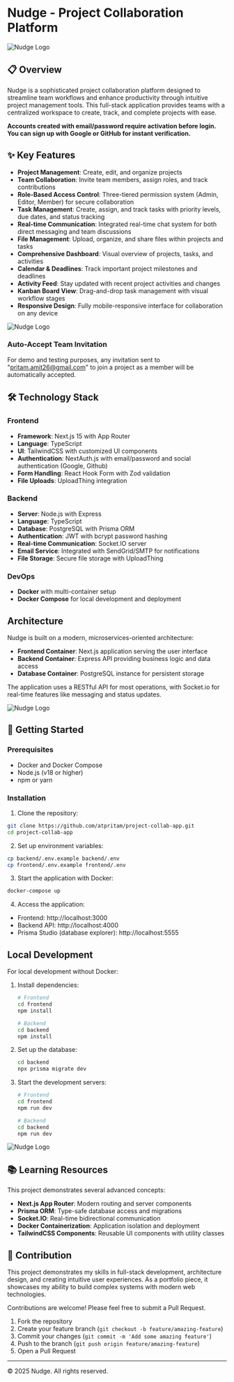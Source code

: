 # Nudge - Project Collaboration Platform

![Nudge Logo](Photos/Nudge.png)

## 📋 Overview

Nudge is a sophisticated project collaboration platform designed to streamline team workflows and enhance productivity through intuitive project management tools. This full-stack application provides teams with a centralized workspace to create, track, and complete projects with ease.

**Accounts created with email/password require activation before login. You can sign up with Google or GitHub for instant verification.**

## ✨ Key Features

- **Project Management**: Create, edit, and organize projects
- **Team Collaboration**: Invite team members, assign roles, and track contributions
- **Role-Based Access Control**: Three-tiered permission system (Admin, Editor, Member) for secure collaboration
- **Task Management**: Create, assign, and track tasks with priority levels, due dates, and status tracking
- **Real-time Communication**: Integrated real-time chat system for both direct messaging and team discussions
- **File Management**: Upload, organize, and share files within projects and tasks
- **Comprehensive Dashboard**: Visual overview of projects, tasks, and activities
- **Calendar & Deadlines**: Track important project milestones and deadlines
- **Activity Feed**: Stay updated with recent project activities and changes
- **Kanban Board View**: Drag-and-drop task management with visual workflow stages
- **Responsive Design**: Fully mobile-responsive interface for collaboration on any device

![Nudge Logo](Photos/Messages.png)

### Auto-Accept Team Invitation

For demo and testing purposes, any invitation sent to "pritam.amit26@gmail.com" to join a project as a member will be automatically accepted.

## 🛠️ Technology Stack

### Frontend

- **Framework**: Next.js 15 with App Router
- **Language**: TypeScript
- **UI**: TailwindCSS with customized UI components
- **Authentication**: NextAuth.js with email/password and social authentication (Google, Github)
- **Form Handling**: React Hook Form with Zod validation
- **File Uploads**: UploadThing integration

### Backend

- **Server**: Node.js with Express
- **Language**: TypeScript
- **Database**: PostgreSQL with Prisma ORM
- **Authentication**: JWT with bcrypt password hashing
- **Real-time Communication**: Socket.IO server
- **Email Service**: Integrated with SendGrid/SMTP for notifications
- **File Storage**: Secure file storage with UploadThing

### DevOps

- **Docker** with multi-container setup
- **Docker Compose** for local development and deployment

## Architecture

Nudge is built on a modern, microservices-oriented architecture:

- **Frontend Container**: Next.js application serving the user interface
- **Backend Container**: Express API providing business logic and data access
- **Database Container**: PostgreSQL instance for persistent storage

The application uses a RESTful API for most operations, with Socket.io for real-time features like messaging and status updates.

![Nudge Logo](Photos/File-System.png)

## 🚀 Getting Started

### Prerequisites

- Docker and Docker Compose
- Node.js (v18 or higher)
- npm or yarn

### Installation

1. Clone the repository:

```bash
git clone https://github.com/atpritam/project-collab-app.git
cd project-collab-app
```

2. Set up environment variables:

```bash
cp backend/.env.example backend/.env
cp frontend/.env.example frontend/.env
```

3. Start the application with Docker:

```bash
docker-compose up
```

4. Access the application:

- Frontend: http://localhost:3000
- Backend API: http://localhost:4000
- Prisma Studio (database explorer): http://localhost:5555

## Local Development

For local development without Docker:

1. Install dependencies:

   ```bash
   # Frontend
   cd frontend
   npm install

   # Backend
   cd backend
   npm install
   ```

2. Set up the database:

   ```bash
   cd backend
   npx prisma migrate dev
   ```

3. Start the development servers:

   ```bash
   # Frontend
   cd frontend
   npm run dev

   # Backend
   cd backend
   npm run dev
   ```

![Nudge Logo](Photos/Dashboard.png)

## 📚 Learning Resources

This project demonstrates several advanced concepts:

- **Next.js App Router**: Modern routing and server components
- **Prisma ORM**: Type-safe database access and migrations
- **Socket.IO**: Real-time bidirectional communication
- **Docker Containerization**: Application isolation and deployment
- **TailwindCSS Components**: Reusable UI components with utility classes

## 🤝 Contribution

This project demonstrates my skills in full-stack development, architecture design, and creating intuitive user experiences. As a portfolio piece, it showcases my ability to build complex systems with modern web technologies.

Contributions are welcome! Please feel free to submit a Pull Request.

1. Fork the repository
2. Create your feature branch (`git checkout -b feature/amazing-feature`)
3. Commit your changes (`git commit -m 'Add some amazing feature'`)
4. Push to the branch (`git push origin feature/amazing-feature`)
5. Open a Pull Request

---

© 2025 Nudge. All rights reserved.
